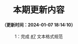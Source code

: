 <div align="center">

# 本期更新内容

#### （更新时间：2024-01-07 18:14:10）

1：完成 [#7](https://github.com/lingyunawa/pcl-doc/issues/7) 文本格式规范

</div>
